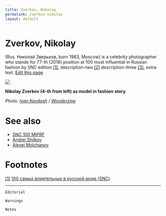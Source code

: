 ```yaml
---
title: Zverkov, Nikolay
permalink: zverkov-nikolay
layout: default
---
```




# Zverkov, Nikolay


(Rus. Николай Зверьков, born 1983, Moscow) is a celebrity photographer who stands for 77-th (2016) position at 100 most influential in Russian fashion by SNC edition <span id="a1">[\[1\]](#f1)</span>, description-two <span id="a2">[\[2\]](#f2)</span> description-three <span id="a3">[\[3\]](#f3)</span>, extra text. [Edit this page](http://prose.io/#indexmod/encyclopedia/edit/master/page-template.md)

![](/encyclopedia/images/image-name.jpg)

**Nikolay Zverkov (4-th from left) as model in fashion story**

*Photo: [Ivan Kaydash](ivan-kaydash) / [Wonderzine](http://www.wonderzine.com/wonderzine/style/shoots/189019-wedding)*


# See also

+ [SNC 100 MIPRF](snc-100-miprf)
+ [Andrei Shilkov](andrei-shilkov)
+ [Alexei Molchanov](alexei-molchanov)


# Footnotes

[[1]](#a1) <span id="f1"></span> [100 самых влиятельных в русской моде (SNC)](http://www.sncmedia.ru/rating/)

---

`Editorial`

`Warnings`

`Notes`
